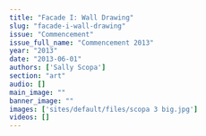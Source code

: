 ```yaml
---
title: "Facade I: Wall Drawing"
slug: "facade-i-wall-drawing"
issue: "Commencement"
issue_full_name: "Commencement 2013"
year: "2013"
date: "2013-06-01"
authors: ['Sally Scopa']
section: "art"
audio: []
main_image: ""
banner_image: ""
images: ['sites/default/files/scopa 3 big.jpg']
videos: []
---
```

